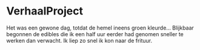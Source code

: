 # VerhaalProject

Het was een gewone dag, totdat de hemel ineens
groen kleurde...
Blijkbaar begonnen de edibles die ik een half uur eerder had genomen sneller te werken dan verwacht.
Ik liep zo snel ik kon naar de frituur.
